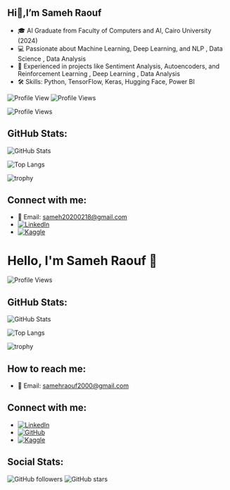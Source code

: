 ## Hi👋,I’m Sameh Raouf

<!--
**Sameh20200218AI/Sameh20200218AI** is a ✨ _special_ ✨ repository because its `README.md` (this file) appears on your GitHub profile.

Here are some ideas to get you started:

- 🔭 I’m currently working on ...
- 🌱 I’m currently learning ...
- 👯 I’m looking to collaborate on ...
- 🤔 I’m looking for help with ...
- 💬 Ask me about ...
- 📫 How to reach me: ...
- 😄 Pronouns: ...
- ⚡ Fun fact: ...
-->
- 🎓 AI Graduate from Faculty of Computers and AI, Cairo University (2024)
- 💻 Passionate about Machine Learning, Deep Learning, and NLP , Data Science , Data Analysis
- 🔬 Experienced in projects like Sentiment Analysis, Autoencoders, and Reinforcement Learning , Deep Learning , Data Analysis
- 🛠️ Skills: Python, TensorFlow, Keras, Hugging Face, Power BI


![Profile View](https://visitor-badge.laobi.icu/badge?page_id=Sameh20200218AI&label=Profile%20Views)
![Profile Views](https://hits.seeyoufarm.com/api/count/incr/badge.svg?url=https%3A%2F%2Fgithub.com%2FSameh20200218AI%2F&count_bg=%2379C83D&title_bg=%23555555&icon=github.svg&icon_color=%23E7E7E7&title=Profile+Views&edge_flat=false)


![Profile Views](https://visitor-badge.laobi.icu/badge?page_id=Sameh20200218AI&label=Profile%20Views)

## GitHub Stats:
![GitHub Stats](https://github-readme-stats.vercel.app/api?username=Sameh20200218AI&show_icons=true&theme=radical)

![Top Langs](https://github-readme-stats.vercel.app/api/top-langs/?username=Sameh20200218AI&layout=compact&theme=radical)

![trophy](https://github-profile-trophy.vercel.app/?username=Sameh20200218AI&theme=onedark)

## Connect with me:

- 📧 Email: [sameh20200218@gmail.com](mailto:samehraouf2000@gmail.com)
- [![LinkedIn](https://img.shields.io/badge/LinkedIn-0077B5?style=for-the-badge&logo=linkedin&logoColor=white)]([https://www.linkedin.com/in/sameh-raouf](https://www.linkedin.com/in/sameh-raouf-248591252))
- [![Kaggle](https://img.shields.io/badge/Kaggle-20BEFF?style=for-the-badge&logo=kaggle&logoColor=white)]([https://www.kaggle.com/samehraouf](https://www.kaggle.com/samehraouf))









# Hello, I'm Sameh Raouf 👋

![Profile Views](https://visitor-badge.laobi.icu/badge?page_id=Sameh20200218AI&label=Profile%20Views)

## GitHub Stats:
![GitHub Stats](https://github-readme-stats.vercel.app/api?username=Sameh20200218AI&show_icons=true&theme=radical)

![Top Langs](https://github-readme-stats.vercel.app/api/top-langs/?username=Sameh20200218AI&layout=compact&theme=radical)

![trophy](https://github-profile-trophy.vercel.app/?username=Sameh20200218AI&theme=onedark)

## How to reach me:
- 📧 Email: [samehraouf2000@gmail.com](mailto:samehraouf2000@gmail.com)

## Connect with me:

- [![LinkedIn](https://img.shields.io/badge/LinkedIn-0077B5?style=for-the-badge&logo=linkedin&logoColor=white)](https://www.linkedin.com/in/sameh-raouf-248591252)
- [![GitHub](https://img.shields.io/badge/GitHub-181717?style=for-the-badge&logo=github&logoColor=white)](https://github.com/Sameh20200218AI)
- [![Kaggle](https://img.shields.io/badge/Kaggle-20BEFF?style=for-the-badge&logo=kaggle&logoColor=white)](https://www.kaggle.com/samehraouf)

## Social Stats:
![GitHub followers](https://img.shields.io/github/followers/Sameh20200218AI?label=Followers&style=social)
![GitHub stars](https://img.shields.io/github/stars/Sameh20200218AI?label=Stars&style=social)



